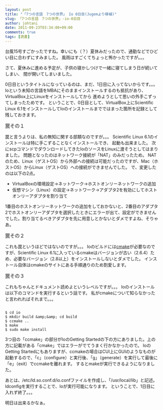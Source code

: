 ```yaml
---
layout: post
title: "「7つの言語　7つの世界」 Io 0日目(Jugemより移植)"
slug: 「7つの言語　7つの世界」-io-0日目
author: johtani
date: 2011-09-23T03:34:00+09:00
comments: true
tags: [読書]
---
```

台風15号すごかったですね。幸いにも（？）夏休みだったので、通勤などでひどい目に合わずにすみました。
風雨はすごくてちょっと怖かったですが。。。

さて、夏休みに進める予定が、子供の寝かしつけで一緒に寝てしまう日が続いてしまい、
間が開いてしまいました。

0日目というタイトルになっているのは、まだ、1日目に入ってないからです。。。
Ioという未知の言語をMBAにそのままインストールするのも抵抗があり、VirtualBox上にLinuxをインストールしてから
進めようとして思いの外手こずってしまったためです。
ということで、0日目として、VirtualBox上にScientific Linux 6.1をインストールしてIoのインストールまでではまった箇所を記録として残しておきます。

<span style="font-size:medium;">罠その１

罠と言うよりは、私の無知に関する部類なのですが。。。
Scientific Linux 6.1のインストールは特に手こずることなくインストールでき、
起動も出来ました。
次にscpコマンドでダウンロードしてきたIoのソースをLinuxに渡そうとしてはまりました。
問題となったのはネットワーク接続が「NAT」のみだったため。
NATのため、Linux（ゲストOS）から外部への接続は可能だったのですが、Mac（ホストOS）からLinux（ゲストOS）への接続ができませんでした。
で、変更したのは以下の2点。
* VirtualBoxの環境設定-&gt;ネットワーク-&gt;ホストオンリーネットワークの追加
* 仮想マシン（Linux）の設定-&gt;ネットワーク-&gt;アダプタ2を有効にしてホストオンリーアダプタを割り当て


1番目のホストオンリーネットワークの追加をしておかないと、2番目のアダプタ2でホストオンリーアダプタを選択したときにエラーが出て、設定ができませんでした。割り当てるべきアダプタを先に用意しとかないとダメですよね、そりゃあ。

<span style="font-size:medium;">罠その２

これも罠というほどではないのですが。。。
Ioのビルドには[cmake](http://www.cmake.org/)が必要なのですが、Scientific Linux 6.1に入っているcmakeはバージョンが古い（2.6.4）ため、必要なバージョン（2.8以上）をインストールしないとダメでした。
インストール自体はcmakeのサイトにある手順通りのため割愛します。

<span style="font-size:medium;">罠その３

これもちゃんとドキュメント読めよというレベルですが。。。
Ioのインストールは以下のコマンドを実行するという話です。
私がcmakeについて知らなかったと言われればそれまで。。。
```

$ cd io
$ mkdir build &amp;&amp; cd build
$ ccmake ..
$ make
$ sudo make install
```

3つ目の「ccmake」の部分がIoのGetting Startedの下の方にありました。上の方に記載がある「cmake」ではエラーがでてうまく行かなかったので。
IoのGetting Startedにもありますが、ccmakeの場合はCUI上にGUIのようなものが起動するので、「c」（configure）と実行後、「g」（generate）を実行して最後に「e」（exit）でccmakeを離れます。
するとmakeが実行できるようになりました。

あとは、/etc/ld.so.conf.d/io.confファイルを作成し、「/usr/local/lib」と記述。ldconfigを実行することで、Ioが実行可能になります。
ということで、1日目に入れず終了。。。

明日は出来るかなぁ。


